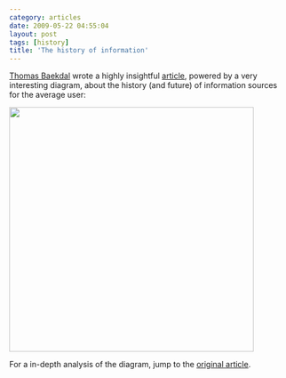 ```yaml
---
category: articles
date: 2009-05-22 04:55:04
layout: post
tags: [history]
title: 'The history of information'
---
```


<p><a href="http://www.baekdal.com/">Thomas Baekdal</a> wrote a highly insightful <a href="http://www.baekdal.com/articles/Management/market-of-information/ ">article</a>, powered by a very interesting diagram, about the history (and future) of information sources for the average user:</p>

<a href="https://joaobordalo.com/images/static/blog/marketflow1.jpg"><img width="440" src="https://joaobordalo.com/images/static/blog/marketflow1.jpg"></a>

<p>For a in-depth analysis of the diagram, jump to the <a href="http://www.baekdal.com/articles/Management/market-of-information/ ">original article</a>.</p>

